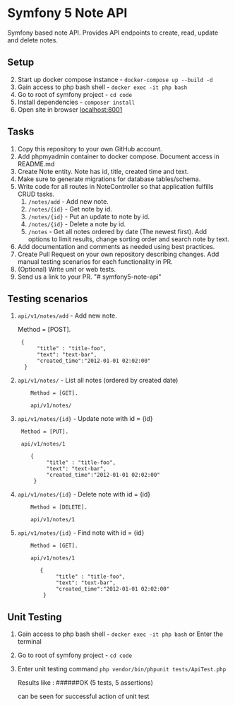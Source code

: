 # Symfony 5 Note API

Symfony based note API. Provides API endpoints to create, read, update and delete notes.

## Setup

2. Start up docker compose instance - `docker-compose up --build -d`
3. Gain access to php bash shell - `docker exec -it php bash`
4. Go to root of symfony project - `cd code`
5. Install dependencies - `composer install`
6. Open site in browser [localhost:8001](http://localhost:8001)

## Tasks

1. Copy this repository to your own GitHub account.
2. Add phpmyadmin container to docker compose. Document access in README.md
3. Create Note entity. Note has id, title, created time and text.
4. Make sure to generate migrations for database tables/schema.
5. Write code for all routes in NoteController so that application fulfills CRUD tasks.
   1. `/notes/add` - Add new note.
   2. `/notes/{id}` - Get note by id.
   3. `/notes/{id}` - Put an update to note by id.
   4. `/notes/{id}` - Delete a note by id.
   5. `/notes` - Get all notes ordered by date (The newest first). Add options to limit results, change sorting order and search note by text.
6. Add documentation and comments as needed using best practices.
7. Create Pull Request on your own repository describing changes. Add manual testing scenarios for each functionality in PR.
8. (Optional) Write unit or web tests.
9. Send us a link to your PR.
"# symfony5-note-api" 


## Testing scenarios
   1. `api/v1/notes/add` - Add new note.
   
        Method = [POST].            
        
           {
                "title" : "title-foo",            
                "text": "text-bar",
                "created_time":"2012-01-01 02:02:00"
            }
   2. `api/v1/notes/` - List all notes (ordered by created date)
      
              Method = [GET].
              
              api/v1/notes/
              
           
   3. `api/v1/notes/{id}` - Update note with id = {id}
   
           Method = [PUT].
           
           api/v1/notes/1
           
              {
                   "title" : "title-foo",            
                   "text": "text-bar",
                   "created_time":"2012-01-01 02:02:00"
               }
   4. `api/v1/notes/{id}` - Delete note with id = {id}
      
              Method = [DELETE].
              
              api/v1/notes/1
              
              
   5. `api/v1/notes/{id}` - Find note with id = {id}
      
              Method = [GET].
              
              api/v1/notes/1
              
                 {
                      "title" : "title-foo",            
                      "text": "text-bar",
                      "created_time":"2012-01-01 02:02:00"
                  }
                  
## Unit Testing
1. Gain access to php bash shell - `docker exec -it php bash`
or Enter the terminal

2.  Go to root of symfony project - `cd code`

3. Enter unit testing command `php vendor/bin/phpunit tests/ApiTest.php`

    Results like :
    ######OK (5 tests, 5 assertions)
    
    can be seen for successful action of unit test